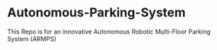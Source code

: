# Autonomous-Parking-System
This Repo is for an innovative Autonomous Robotic Multi-Floor Parking System (ARMPS)
